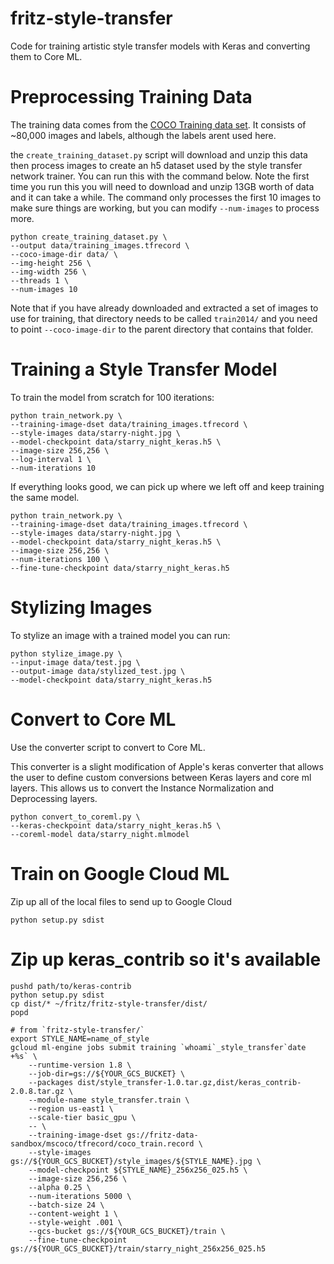 # fritz-style-transfer
Code for training artistic style transfer models with Keras and converting them to Core ML.

# Preprocessing Training Data
The training data comes from the [COCO Training data set](http://cocodataset.org/). It consists of ~80,000 images and labels, although the labels arent used here.

the `create_training_dataset.py` script will download and unzip this data then process images to create an h5 dataset used by the style transfer network trainer. You can run this with the command below. Note the first time you run this you will need to download and unzip 13GB worth of data and it can take a while. The command only processes the first 10 images to make sure things are working, but you can modify `--num-images` to process more.

```
python create_training_dataset.py \
--output data/training_images.tfrecord \
--coco-image-dir data/ \
--img-height 256 \
--img-width 256 \
--threads 1 \
--num-images 10
```

Note that if you have already downloaded and extracted a set of images to use for training, that directory needs to be called `train2014/` and you need to point `--coco-image-dir` to the parent directory that contains that folder.

# Training a Style Transfer Model
To train the model from scratch for 100 iterations:

```
python train_network.py \
--training-image-dset data/training_images.tfrecord \
--style-images data/starry-night.jpg \
--model-checkpoint data/starry_night_keras.h5 \
--image-size 256,256 \
--log-interval 1 \
--num-iterations 10
```

If everything looks good, we can pick up where we left off and keep training the same model.

```
python train_network.py \
--training-image-dset data/training_images.tfrecord \
--style-images data/starry-night.jpg \
--model-checkpoint data/starry_night_keras.h5 \
--image-size 256,256 \
--num-iterations 100 \
--fine-tune-checkpoint data/starry_night_keras.h5
```

# Stylizing Images
To stylize an image with a trained model you can run:

```
python stylize_image.py \
--input-image data/test.jpg \
--output-image data/stylized_test.jpg \
--model-checkpoint data/starry_night_keras.h5
```


# Convert to Core ML
Use the converter script to convert to Core ML.

This converter is a slight modification of Apple's keras converter that allows
the user to define custom conversions between Keras layers and core ml layers. This allows us to convert the Instance Normalization and Deprocessing layers.

```
python convert_to_coreml.py \
--keras-checkpoint data/starry_night_keras.h5 \
--coreml-model data/starry_night.mlmodel
```

# Train on Google Cloud ML

Zip up all of the local files to send up to Google Cloud
```
python setup.py sdist
```

# Zip up keras_contrib so it's available
```
pushd path/to/keras-contrib
python setup.py sdist
cp dist/* ~/fritz/fritz-style-transfer/dist/
popd
```

```
# from `fritz-style-transfer/`
export STYLE_NAME=name_of_style
gcloud ml-engine jobs submit training `whoami`_style_transfer`date +%s` \
    --runtime-version 1.8 \
    --job-dir=gs://${YOUR_GCS_BUCKET} \
    --packages dist/style_transfer-1.0.tar.gz,dist/keras_contrib-2.0.8.tar.gz \
    --module-name style_transfer.train \
    --region us-east1 \
    --scale-tier basic_gpu \
    -- \
    --training-image-dset gs://fritz-data-sandbox/mscoco/tfrecord/coco_train.record \
    --style-images gs://${YOUR_GCS_BUCKET}/style_images/${STYLE_NAME}.jpg \
    --model-checkpoint ${STYLE_NAME}_256x256_025.h5 \
    --image-size 256,256 \
    --alpha 0.25 \
    --num-iterations 5000 \
    --batch-size 24 \
    --content-weight 1 \
    --style-weight .001 \
    --gcs-bucket gs://${YOUR_GCS_BUCKET}/train \
    --fine-tune-checkpoint gs://${YOUR_GCS_BUCKET}/train/starry_night_256x256_025.h5
```

